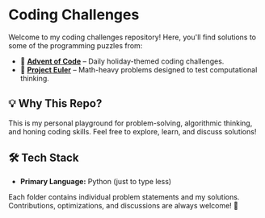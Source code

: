 # Coding Challenges

Welcome to my coding challenges repository! Here, you'll find solutions to some of the programming puzzles from:

- 🎄 **[Advent of Code](https://adventofcode.com)** – Daily holiday-themed coding challenges.
- 🔢 **[Project Euler](https://projecteuler.net/progress)** – Math-heavy problems designed to test computational thinking.

## 💡 Why This Repo?
This is my personal playground for problem-solving, algorithmic thinking, and honing coding skills. Feel free to explore, learn, and discuss solutions!

## 🛠️ Tech Stack
- **Primary Language:** Python (just to type less)

Each folder contains individual problem statements and my solutions. Contributions, optimizations, and discussions are always welcome! 🤝
